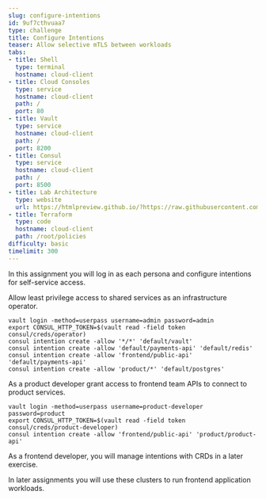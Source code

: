 ```yaml
---
slug: configure-intentions
id: 9uf7cthvuaa7
type: challenge
title: Configure Intentions
teaser: Allow selective mTLS between workloads
tabs:
- title: Shell
  type: terminal
  hostname: cloud-client
- title: Cloud Consoles
  type: service
  hostname: cloud-client
  path: /
  port: 80
- title: Vault
  type: service
  hostname: cloud-client
  path: /
  port: 8200
- title: Consul
  type: service
  hostname: cloud-client
  path: /
  port: 8500
- title: Lab Architecture
  type: website
  url: https://htmlpreview.github.io/?https://raw.githubusercontent.com/hashicorp/field-workshops-consul/blob/master/instruqt-tracks/multi-cloud-service-networking-with-consul/assets/diagrams/diagrams.html
- title: Terraform
  type: code
  hostname: cloud-client
  path: /root/policies
difficulty: basic
timelimit: 300
---
```

In this assignment you will log in as each persona and configure intentions for self-service access.

Allow least privilege access to shared services as an infrastructure operator.

```
vault login -method=userpass username=admin password=admin
export CONSUL_HTTP_TOKEN=$(vault read -field token consul/creds/operator)
consul intention create -allow '*/*' 'default/vault'
consul intention create -allow 'default/payments-api' 'default/redis'
consul intention create -allow 'frontend/public-api' 'default/payments-api'
consul intention create -allow 'product/*' 'default/postgres'
```

As a product developer grant access to frontend team APIs to connect to product services.

```
vault login -method=userpass username=product-developer password=product
export CONSUL_HTTP_TOKEN=$(vault read -field token consul/creds/product-developer)
consul intention create -allow 'frontend/public-api' 'product/product-api'
```

As a frontend developer, you will manage intentions with CRDs in a later exercise.

In later assignments you will use these clusters to run frontend application workloads.

